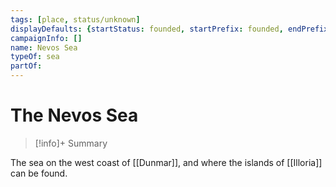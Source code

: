 ```yaml
---
tags: [place, status/unknown]
displayDefaults: {startStatus: founded, startPrefix: founded, endPrefix: destroyed, endStatus: destroyed}
campaignInfo: []
name: Nevos Sea
typeOf: sea
partOf:
---
```

# The Nevos Sea
>[!info]+ Summary


The sea on the west coast of [[Dunmar]], and where the islands of [[Illoria]] can be found. 

